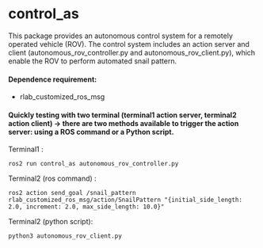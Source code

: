 # control_as 
This package provides an autonomous control system for a remotely operated vehicle (ROV). The control system includes an action server and client (autonomous_rov_controller.py and autonomous_rov_client.py), which enable the ROV to perform automated snail pattern.

#### Dependence requirement:
  - rlab_customized_ros_msg


#### Quickly testing with two terminal (terminal1 action server, terminal2 action client) -> there are two methods available to trigger the action server: using a ROS command or a Python script.

 Terminal1 :

```
ros2 run control_as autonomous_rov_controller.py
```

 Terminal2 (ros command) :

```
ros2 action send_goal /snail_pattern rlab_customized_ros_msg/action/SnailPattern "{initial_side_length: 2.0, increment: 2.0, max_side_length: 10.0}"

```

Terminal2  (python script):
```
python3 autonomous_rov_client.py
```
